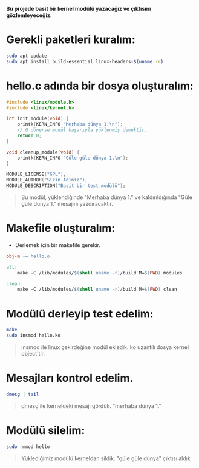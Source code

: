 **Bu projede basit bir kernel modülü yazacağız ve çıktısını gözlemleyeceğiz.**

# Gerekli paketleri kuralım:

```bash
sudo apt update
sudo apt install build-essential linux-headers-$(uname -r)
```

#  hello.c adında bir dosya oluşturalım:

```C
#include <linux/module.h>
#include <linux/kernel.h>

int init_module(void) {
    printk(KERN_INFO "Merhaba dünya 1.\n");
    // 0 dönerse modül başarıyla yüklenmiş demektir.
    return 0;
}

void cleanup_module(void) {
    printk(KERN_INFO "Güle güle dünya 1.\n");
}

MODULE_LICENSE("GPL");
MODULE_AUTHOR("Sizin Adınız");
MODULE_DESCRIPTION("Basit bir test modülü");
```
> Bu modül, yüklendiğinde "Merhaba dünya 1." ve kaldırıldığında "Güle güle dünya 1." mesajını yazdıracaktır.

#  Makefile oluşturalım:
- Derlemek için bir makefile gerekir.

```makefile
obj-m += hello.o

all:
	make -C /lib/modules/$(shell uname -r)/build M=$(PWD) modules

clean:
	make -C /lib/modules/$(shell uname -r)/build M=$(PWD) clean
```
#  Modülü derleyip test edelim:
```bash
make
sudo insmod hello.ko
```
> insmod ile linux çekirdeğine modül ekledik. ko uzantılı dosya kernel object'tir.

#  Mesajları kontrol edelim.
```bash
dmesg | tail
```
> dmesg ile kerneldeki mesajı gördük. "merhaba dünya 1."

#  Modülü silelim:
```bash
sudo rmmod hello
```
> Yüklediğimiz modülü kerneldan sildik. "güle güle dünya" çıktısı aldık







